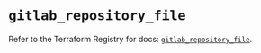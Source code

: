 # `gitlab_repository_file`

Refer to the Terraform Registry for docs: [`gitlab_repository_file`](https://registry.terraform.io/providers/gitlabhq/gitlab/16.11.0/docs/resources/repository_file).
